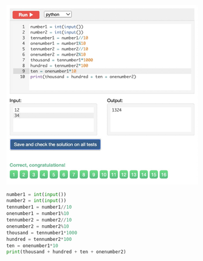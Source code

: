 ![Solution](https://github.com/KaiFig/unit-1/blob/main/Snakify/Lesson%202/Merge_three_numbers.jpg)

```.py
number1 = int(input())
number2 = int(input())
tennumber1 = number1//10
onenumber1 = number1%10
tennumber2 = number2//10
onenumber2 = number2%10
thousand = tennumber1*1000
hundred = tennumber2*100
ten = onenumber1*10
print(thousand + hundred + ten + onenumber2)
